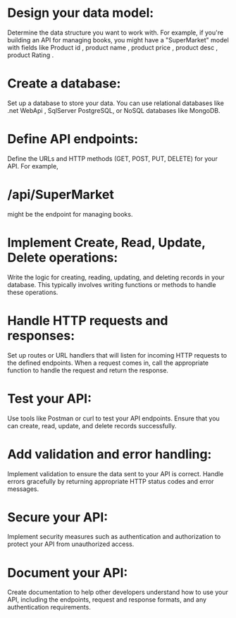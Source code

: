 <h1> Design your data model: </h1>
Determine the data structure you want to work with. For example, if you're building an API for managing books, you might have a "SuperMarket" model with fields like Product id , product name , product price , product desc  , product Rating .
<h1> Create a database:  </h1>
Set up a database to store your data. You can use relational databases like <a>.net WebApi , SqlServer</a> PostgreSQL, or NoSQL databases like MongoDB.
<h1> Define API endpoints:  </h1>
Define the URLs and HTTP methods (GET, POST, PUT, DELETE) for your API. For example, <h1> /api/SuperMarket </h1> might be the endpoint for managing books.
<h1> Implement Create, Read, Update, Delete operations:  </h1>
Write the logic for creating, reading, updating, and deleting records in your database. This typically involves writing functions or methods to handle these operations.
<h1> Handle HTTP requests and responses:  </h1>
Set up routes or URL handlers that will listen for incoming HTTP requests to the defined endpoints. When a request comes in, call the appropriate function to handle the request and return the response.
<h1> Test your API:  </h1>
Use tools like Postman or curl to test your API endpoints. Ensure that you can create, read, update, and delete records successfully.
<h1> Add validation and error handling:  </h1>
Implement validation to ensure the data sent to your API is correct. Handle errors gracefully by returning appropriate HTTP status codes and error messages.
<h1> Secure your API:  </h1>
Implement security measures such as authentication and authorization to protect your API from unauthorized access.
<h1> Document your API:  </h1>
Create documentation to help other developers understand how to use your API, including the endpoints, request and response formats, and any authentication requirements.
